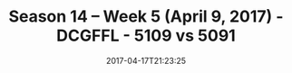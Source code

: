 ---
title: Season 14 – Week 5 (April 9, 2017) - DCGFFL - 5109 vs 5091
teams_score:
- team: 5109
  score: 8
- team: 5091
  score: 33
mvp: Clemons, Jordan
game-ball: Marek, Madison
sportsperson: ''
season: 14
week: 4
date: '2017-04-17T21:23:25'
pageid: season-14-week-4-april-2-2017-2-5109-vs-5091
---